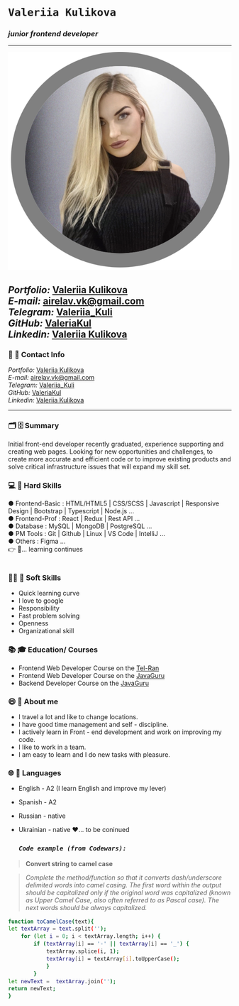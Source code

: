# `Valeriia Kulikova`

### _junior frontend developer_

---
![MyPhoto](./media/img.jpeg)

_Portfolio:_ [Valeriia Kulikova](https://valeriakul.github.io/portfolio/) </br>
_E-mail:_ airelav.vk@gmail.com </br>
_Telegram:_ [Valeriia_Kuli](https://t.me/Valeriia_Kuli) </br>
_GitHub:_ [ValeriaKul](https://github.com/ValeriaKul) </br>
_Linkedin:_ [Valeriia Kulikova](https://www.linkedin.com/in/valeriiakulikova/)
---

### **📧 📲 Contact Info**

_Portfolio:_ [Valeriia Kulikova](https://valeriakul.github.io/portfolio/) </br>
_E-mail:_ airelav.vk@gmail.com </br>
_Telegram:_ [Valeriia_Kuli](https://t.me/Valeriia_Kuli) </br>
_GitHub:_ [ValeriaKul](https://github.com/ValeriaKul) </br>
_Linkedin:_ [Valeriia Kulikova](https://www.linkedin.com/in/valeriiakulikova/)

---

### **🗂 🗄 Summary**

<div align="left">  
Initial front-end developer recently graduated, experience supporting and creating web pages. Looking for new opportunities and challenges, to create more accurate and efficient code or to improve existing products and solve critical infrastructure issues that will expand my skill set.
</div>

### **💻 🔭 Hard Skills**

● Frontend-Basic : HTML/HTML5 | CSS/SCSS | Javascript | Responsive Design | Bootstrap | Typescript | Node.js ... <br/>
● Frontend-Prof : React | Redux | Rest API ...<br/>
● Database : MySQL | MongoDB | PostgreSQL ... <br/>
● PM Tools : Git | Github | Linux | VS Code | IntelliJ ... <br/>
● Others : Figma ...<br/>
👉 📖... learning continues<br/><br/>

### **🙋‍♂️ 🤝 Soft Skills**

- Quick learning curve<br/>
- I love to google<br/>
- Responsibility<br/>
- Fast problem solving<br/>
- Openness<br/>
- Organizational skill<br/>

### **📚 🎓 Education/ Courses**

- Frontend Web Developer Course on the [Tel-Ran](https://tel-ran.de)
- Frontend Web Developer Course on the [JavaGuru](https://javaguru.lv/) 
- Backend Developer Course on the [JavaGuru](https://javaguru.lv/) 

### **😄 💬 About me**

- I travel a lot and like to change locations.
- I have good time management and self - discipline.
- I actively learn in Front - end development and work on improving my code.
- I like to work in a team.
- I am easy to learn and I do new tasks with pleasure.

### **🌐 🌱 Languages**

- English - A2 (I learn English and improve my lever)
- Spanish - A2
- Russian - native
- Ukrainian - native
  ❤️... to be coninued<br/>

  ### *`Code example (from Codewars):`* 

>**Convert string to camel case**

>_Complete the method/function so that it converts dash/underscore delimited words into camel casing. The first word within the output should be capitalized only if the original word was capitalized (known as Upper Camel Case, also often referred to as Pascal case). The next words should be always capitalized._

```sh
function toCamelCase(text){
let textArray = text.split('');
    for (let i = 0; i < textArray.length; i++) {
        if (textArray[i] == '-' || textArray[i] == '_') {
            textArray.splice(i, 1);
            textArray[i] = textArray[i].toUpperCase();
            }  
        }   
let newText =  textArray.join('');
return newText;
}
```